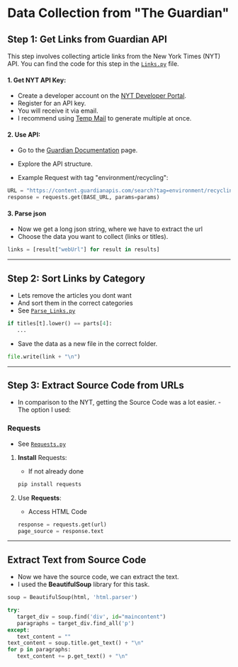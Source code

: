 # Data Collection from "The Guardian"

## Step 1: Get Links from **Guardian API**

This step involves collecting article links from the New York Times (NYT) API. You can find the code for this step in the [`Links.py`](Links.py) file.

#### 1. **Get NYT API Key**:

- Create a developer account on the [NYT Developer Portal](https://open-platform.theguardian.com/).
- Register for an API key.
- You will receive it via email.
- I recommend using [Temp Mail](https://temp-mail.org/en/) to generate multiple at once.

#### 2. **Use API**:

- Go to the [Guardian Documentation](https://open-platform.theguardian.com/documentation/) page.
- Explore the API structure.

- Example Request with tag "environment/recycling":

```python
URL = "https://content.guardianapis.com/search?tag=environment/recycling&api-key=test"
response = requests.get(BASE_URL, params=params)
```

#### 3. Parse json

- Now we get a long json string, where we have to extract the url
- Choose the data you want to collect (links or titles).

```python
links = [result["webUrl"] for result in results]
```

---

## Step 2: Sort Links by Category

- Lets remove the articles you dont want
- And sort them in the correct categories
- See [`Parse_Links.py`](./Parse_Links.py)

```python
if titles[t].lower() == parts[4]:
   ...
```

- Save the data as a new file in the correct folder.

```python
file.write(link + "\n")
```

---

## Step 3: Extract Source Code from URLs

- In comparison to the NYT, getting the Source Code was a lot easier. 
-The option I used:

### Requests
- See [`Requests.py`](./Requests.py)

1. **Install** Requests:

   - If not already done

   ```sh
   pip install requests
   ```

2. Use **Requests**:

   - Access HTML Code

   ```python
   response = requests.get(url)
   page_source = response.text
   ```

---

## Extract Text from Source Code

- Now we have the source code, we can extract the text.
- I used the **BeautifulSoup** library for this task.

```python
soup = BeautifulSoup(html, 'html.parser')
```
```python
try:
   target_div = soup.find('div', id="maincontent")
   paragraphs = target_div.find_all('p')
except:
   text_content = ""
text_content = soup.title.get_text() + "\n"
for p in paragraphs:
   text_content += p.get_text() + "\n"
```